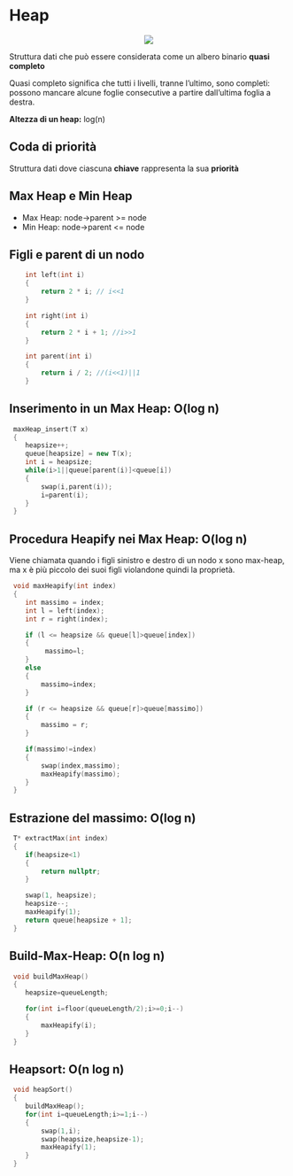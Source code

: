 # Heap

<p align="center">
  <img src="https://media.geeksforgeeks.org/wp-content/uploads/MaxHeap.png">
</p>

Struttura dati che può essere considerata come un albero binario **quasi completo**

Quasi completo significa che tutti i livelli, tranne l’ultimo, sono completi: possono mancare alcune foglie consecutive a partire dall’ultima foglia a destra.

**Altezza di un heap:** log(n)

## Coda di priorità

Struttura dati dove ciascuna **chiave** rappresenta la sua **priorità**

## Max Heap e Min Heap

* Max Heap: node->parent >= node
* Min Heap: node->parent <= node

## Figli e parent di un nodo
```c++
    int left(int i)
    {
        return 2 * i; // i<<1
    }

    int right(int i)
    {
        return 2 * i + 1; //i>>1
    }

    int parent(int i)
    {
        return i / 2; //(i<<1)||1
    }
```

## Inserimento in un Max Heap: O(log n)

```c++
 maxHeap_insert(T x)
 {
    heapsize++;
    queue[heapsize] = new T(x);
    int i = heapsize;
    while(i>1||queue[parent(i)]<queue[i])
    {
        swap(i,parent(i));
        i=parent(i);
    }
 }
```

## Procedura Heapify nei Max Heap: O(log n)

Viene chiamata quando i figli sinistro e destro di un nodo x sono max-heap, ma x è più piccolo dei suoi figli violandone quindi la proprietà.

```c++
 void maxHeapify(int index)
 {
    int massimo = index;
    int l = left(index);
    int r = right(index);

    if (l <= heapsize && queue[l]>queue[index])
    {
         massimo=l;
    }
    else
    {
        massimo=index;
    }

    if (r <= heapsize && queue[r]>queue[massimo])
    {
        massimo = r;
    }

    if(massimo!=index)
    {
        swap(index,massimo);
        maxHeapify(massimo);
    }
 }
```

## Estrazione del massimo: O(log n)

```c++
 T* extractMax(int index)
 {
    if(heapsize<1)
    {
        return nullptr;
    }

    swap(1, heapsize);
    heapsize--;
    maxHeapify(1);
    return queue[heapsize + 1];
 }
```

## Build-Max-Heap: O(n log n)
```c++
 void buildMaxHeap()
 {  
    heapsize=queueLength;

    for(int i=floor(queueLength/2);i>=0;i--)
    {
        maxHeapify(i);
    }
 }
```

## Heapsort: O(n log n)
```c++
 void heapSort()
 {  
    buildMaxHeap();
    for(int i=queueLength;i>=1;i--)
    {
        swap(1,i);
        swap(heapsize,heapsize-1);
        maxHeapify(1);
    }
 }
```
